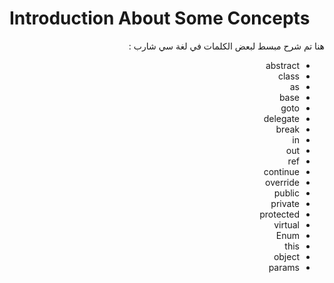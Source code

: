 # Introduction About Some Concepts
<div dir = "rtl">
هنا تم شرح مبسط لبعض الكلمات في لغة سي شارب  :
 
 - abstract
 - class
 - as
 - base
 - goto
 - delegate
 - break
 - in
 - out
 - ref
 - continue 
 - override
 - public 
 - private
 - protected 
 - virtual
 - Enum
 - this
 - object
 - params

</div>

